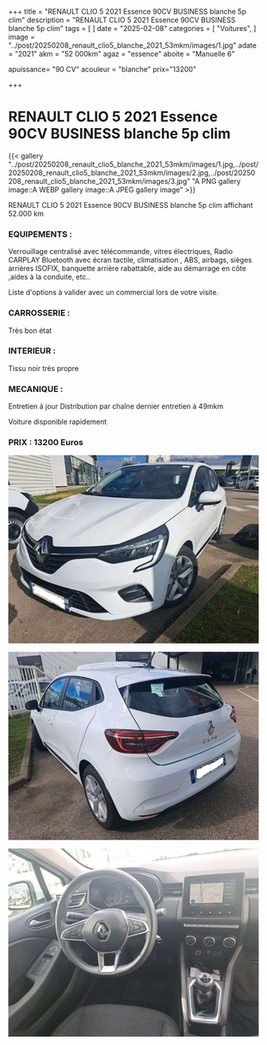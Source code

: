 +++
title = "RENAULT CLIO 5 2021 Essence 90CV BUSINESS blanche 5p clim"
description = "RENAULT CLIO 5 2021 Essence 90CV BUSINESS blanche  5p clim"
tags = [
]
date = "2025-02-08"
categories = [
    "Voitures",
]
image = "../post/20250208_renault_clio5_blanche_2021_53mkm/images/1.jpg"
adate = "2021"
akm = "52 000km"
agaz = "essence"
aboite = "Manuelle 6"

apuissance= "90 CV"
acouleur = "blanche"
prix="13200"

+++

# RENAULT CLIO 5 2021 Essence 90CV BUSINESS blanche 5p clim

{{< gallery "../post/20250208_renault_clio5_blanche_2021_53mkm/images/1.jpg,../post/20250208_renault_clio5_blanche_2021_53mkm/images/2.jpg,../post/20250208_renault_clio5_blanche_2021_53mkm/images/3.jpg" "A PNG gallery image::A WEBP gallery image::A JPEG gallery image" >}}


RENAULT CLIO 5 2021 Essence 90CV BUSINESS blanche 5p clim affichant 52.000 km


### EQUIPEMENTS :
Verrouillage centralisé avec télécommande, vitres électriques, Radio CARPLAY Bluetooth avec écran tactile, climatisation , ABS, airbags, sièges arrières ISOFIX, banquette arrière rabattable, aide au démarrage en côte ,aides à la conduite, etc..


Liste d'options à valider avec un commercial lors de votre visite.


### CARROSSERIE :
Très bon état 


### INTERIEUR :
Tissu noir très propre

### MECANIQUE :
Entretien à jour
Distribution par chaîne
dernier entretien à 49mkm


Voiture disponible rapidement


### PRIX : 13200 Euros


<!-- more -->


![](images/1.jpg)

![](images/2.jpg)

![](images/3.jpg)

